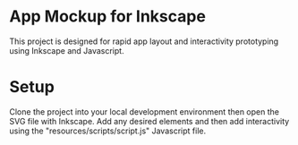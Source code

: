 # App Mockup for Inkscape

This project is designed for rapid app layout and interactivity prototyping using Inkscape and Javascript.

# Setup

Clone the project into your local development environment then open the SVG file with Inkscape. Add any desired elements and then add interactivity using the "resources/scripts/script.js" Javascript file.
